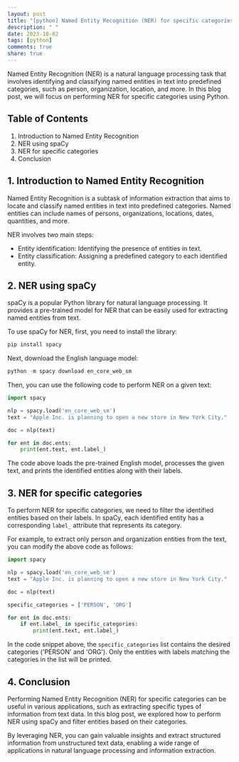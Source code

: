```yaml
---
layout: post
title: "[python] Named Entity Recognition (NER) for specific categories (e.g., person, organization)"
description: " "
date: 2023-10-02
tags: [python]
comments: true
share: true
---
```


Named Entity Recognition (NER) is a natural language processing task that involves identifying and classifying named entities in text into predefined categories, such as person, organization, location, and more. In this blog post, we will focus on performing NER for specific categories using Python.

## Table of Contents

1. Introduction to Named Entity Recognition
2. NER using spaCy
3. NER for specific categories
4. Conclusion

## 1. Introduction to Named Entity Recognition

Named Entity Recognition is a subtask of information extraction that aims to locate and classify named entities in text into predefined categories. Named entities can include names of persons, organizations, locations, dates, quantities, and more.

NER involves two main steps:
- Entity identification: Identifying the presence of entities in text.
- Entity classification: Assigning a predefined category to each identified entity.

## 2. NER using spaCy

spaCy is a popular Python library for natural language processing. It provides a pre-trained model for NER that can be easily used for extracting named entities from text.

To use spaCy for NER, first, you need to install the library:

```python
pip install spacy
```

Next, download the English language model:

```python
python -m spacy download en_core_web_sm
```

Then, you can use the following code to perform NER on a given text:

```python
import spacy

nlp = spacy.load('en_core_web_sm')
text = "Apple Inc. is planning to open a new store in New York City."

doc = nlp(text)

for ent in doc.ents:
    print(ent.text, ent.label_)
```

The code above loads the pre-trained English model, processes the given text, and prints the identified entities along with their labels.

## 3. NER for specific categories

To perform NER for specific categories, we need to filter the identified entities based on their labels. In spaCy, each identified entity has a corresponding `label_` attribute that represents its category.

For example, to extract only person and organization entities from the text, you can modify the above code as follows:

```python
import spacy

nlp = spacy.load('en_core_web_sm')
text = "Apple Inc. is planning to open a new store in New York City."

doc = nlp(text)

specific_categories = ['PERSON', 'ORG']

for ent in doc.ents:
    if ent.label_ in specific_categories:
        print(ent.text, ent.label_)
```

In the code snippet above, the `specific_categories` list contains the desired categories ('PERSON' and 'ORG'). Only the entities with labels matching the categories in the list will be printed.

## 4. Conclusion

Performing Named Entity Recognition (NER) for specific categories can be useful in various applications, such as extracting specific types of information from text data. In this blog post, we explored how to perform NER using spaCy and filter entities based on their categories.

By leveraging NER, you can gain valuable insights and extract structured information from unstructured text data, enabling a wide range of applications in natural language processing and information extraction.